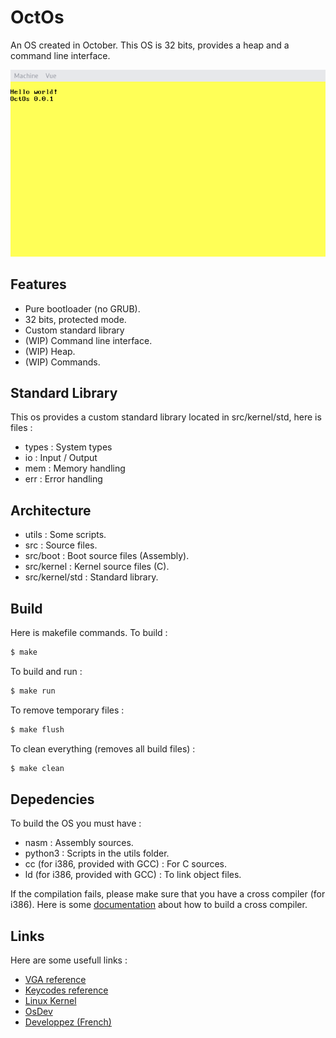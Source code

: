 # OctOs
An OS created in October. This OS is 32 bits, provides a heap and a command line interface.

![OctOs Thumbnail](screenshots/thumbnail.png "OctOs")

## Features
- Pure bootloader (no GRUB).
- 32 bits, protected mode.
- Custom standard library
- (WIP) Command line interface.
- (WIP) Heap.
- (WIP) Commands.

## Standard Library
This os provides a custom standard library located in src/kernel/std, here is files :
- types : System types
- io : Input / Output
- mem : Memory handling
- err : Error handling

## Architecture
- utils : Some scripts.
- src : Source files.
- src/boot : Boot source files (Assembly).
- src/kernel : Kernel source files (C).
- src/kernel/std : Standard library.

## Build
Here is makefile commands. To build :
```bash
$ make
```
To build and run :
```bash
$ make run
```
To remove temporary files :
```bash
$ make flush
```
To clean everything (removes all build files) :
```bash
$ make clean
```

## Depedencies
To build the OS you must have :
- nasm : Assembly sources.
- python3 : Scripts in the utils folder.
- cc (for i386, provided with GCC) : For C sources.
- ld (for i386, provided with GCC) : To link object files.

If the compilation fails, please make sure that you have a cross compiler (for i386).
Here is some [documentation](https://wiki.osdev.org/GCC_Cross-Compiler "Build a cross compiler") about how to build a cross compiler. 

## Links
Here are some usefull links :
- [VGA reference](http://www.osdever.net/FreeVGA/vga/crtcreg.htm "VGA")
- [Keycodes reference](http://www.vetra.com/scancodes.html "Keycodes")
- [Linux Kernel](https://github.com/torvalds/linux "Linux")
- [OsDev](http://www.osdever.net/FreeVGA/vga/crtcreg.htm "OsDev")
- [Developpez (French)](https://systeme.developpez.com/tutoriels/systeme-exploitation/petit-livre-developpement-OS/ "Developpez")